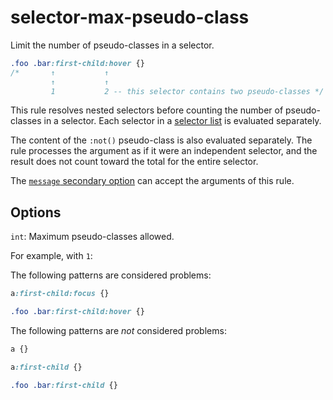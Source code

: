 # selector-max-pseudo-class

Limit the number of pseudo-classes in a selector.

<!-- prettier-ignore -->
```css
.foo .bar:first-child:hover {}
/*       ↑           ↑
         ↑           ↑
         1           2 -- this selector contains two pseudo-classes */
```

This rule resolves nested selectors before counting the number of pseudo-classes in a selector. Each selector in a [selector list](https://www.w3.org/TR/selectors4/#selector-list) is evaluated separately.

The content of the `:not()` pseudo-class is also evaluated separately. The rule processes the argument as if it were an independent selector, and the result does not count toward the total for the entire selector.

The [`message` secondary option](https://github.com/stylelint/stylelint/tree/15.10.3/docsuser-guideconfigure.md#message) can accept the arguments of this rule.

## Options

`int`: Maximum pseudo-classes allowed.

For example, with `1`:

The following patterns are considered problems:

<!-- prettier-ignore -->
```css
a:first-child:focus {}
```

<!-- prettier-ignore -->
```css
.foo .bar:first-child:hover {}
```

The following patterns are _not_ considered problems:

<!-- prettier-ignore -->
```css
a {}
```

<!-- prettier-ignore -->
```css
a:first-child {}
```

<!-- prettier-ignore -->
```css
.foo .bar:first-child {}
```

